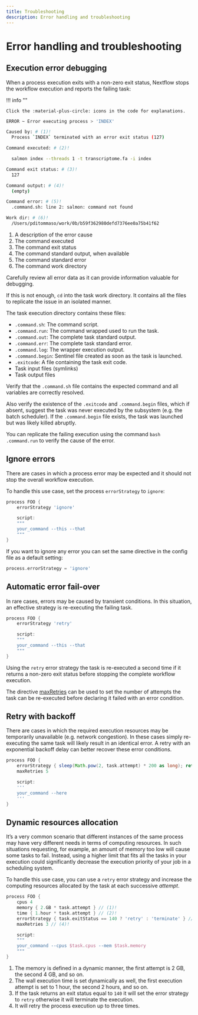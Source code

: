 ```yaml
---
title: Troubleshooting
description: Error handling and troubleshooting
---
```


# Error handling and troubleshooting

## Execution error debugging

When a process execution exits with a non-zero exit status, Nextflow stops the workflow execution and reports the failing task:

!!! info ""

    Click the :material-plus-circle: icons in the code for explanations.

```bash
ERROR ~ Error executing process > 'INDEX'

Caused by: # (1)!
  Process `INDEX` terminated with an error exit status (127)

Command executed: # (2)!

  salmon index --threads 1 -t transcriptome.fa -i index

Command exit status: # (3)!
  127

Command output: # (4)!
  (empty)

Command error: # (5)!
  .command.sh: line 2: salmon: command not found

Work dir: # (6)!
  /Users/pditommaso/work/0b/b59f362980defd7376ee0a75b41f62
```

1. A description of the error cause
2. The command executed
3. The command exit status
4. The command standard output, when available
5. The command standard error
6. The command work directory

Carefully review all error data as it can provide information valuable for debugging.

If this is not enough, `cd` into the task work directory. It contains all the files to replicate the issue in an isolated manner.

The task execution directory contains these files:

- `.command.sh`: The command script.
- `.command.run`: The command wrapped used to run the task.
- `.command.out`: The complete task standard output.
- `.command.err`: The complete task standard error.
- `.command.log`: The wrapper execution output.
- `.command.begin`: Sentinel file created as soon as the task is launched.
- `.exitcode`: A file containing the task exit code.
- Task input files (symlinks)
- Task output files

Verify that the `.command.sh` file contains the expected command and all variables are correctly resolved.

Also verify the existence of the `.exitcode` and `.command.begin` files, which if absent, suggest the task was never executed by the subsystem (e.g. the batch scheduler). If the `.command.begin` file exists, the task was launched but was likely killed abruptly.

You can replicate the failing execution using the command `bash .command.run` to verify the cause of the error.

## Ignore errors

There are cases in which a process error may be expected and it should not stop the overall workflow execution.

To handle this use case, set the process `errorStrategy` to `ignore`:

```groovy linenums="1" title="snippet.nf"
process FOO {
    errorStrategy 'ignore'

    script:
    """
    your_command --this --that
    """
}
```

If you want to ignore any error you can set the same directive in the config file as a default setting:

```groovy
process.errorStrategy = 'ignore'
```

## Automatic error fail-over

In rare cases, errors may be caused by transient conditions. In this situation, an effective strategy is re-executing the failing task.

```groovy linenums="1" title="snippet.nf"
process FOO {
    errorStrategy 'retry'

    script:
    """
    your_command --this --that
    """
}
```

Using the `retry` error strategy the task is re-executed a second time if it returns a non-zero exit status before stopping the complete workflow execution.

The directive [maxRetries](https://www.nextflow.io/docs/latest/process.html#maxretries) can be used to set the number of attempts the task can be re-executed before declaring it failed with an error condition.

## Retry with backoff

There are cases in which the required execution resources may be temporarily unavailable (e.g. network congestion). In these cases simply re-executing the same task will likely result in an identical error. A retry with an exponential backoff delay can better recover these error conditions.

```groovy linenums="1" title="snippet.nf"
process FOO {
    errorStrategy { sleep(Math.pow(2, task.attempt) * 200 as long); return 'retry' }
    maxRetries 5

    script:
    '''
    your_command --here
    '''
}
```

## Dynamic resources allocation

It’s a very common scenario that different instances of the same process may have very different needs in terms of computing resources. In such situations requesting, for example, an amount of memory too low will cause some tasks to fail. Instead, using a higher limit that fits all the tasks in your execution could significantly decrease the execution priority of your job in a scheduling system.

To handle this use case, you can use a `retry` error strategy and increase the computing resources allocated by the task at each successive _attempt_.

```groovy linenums="1" title="snippet.nf"
process FOO {
    cpus 4
    memory { 2.GB * task.attempt } // (1)!
    time { 1.hour * task.attempt } // (2)!
    errorStrategy { task.exitStatus == 140 ? 'retry' : 'terminate' } // (3)!
    maxRetries 3 // (4)!

    script:
    """
    your_command --cpus $task.cpus --mem $task.memory
    """
}
```

1. The memory is defined in a dynamic manner, the first attempt is 2 GB, the second 4 GB, and so on.
2. The wall execution time is set dynamically as well, the first execution attempt is set to 1 hour, the second 2 hours, and so on.
3. If the task returns an exit status equal to `140` it will set the error strategy to `retry` otherwise it will terminate the execution.
4. It will retry the process execution up to three times.
